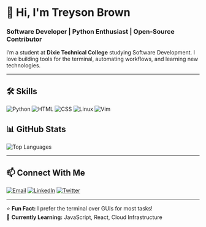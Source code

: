 # 👋 Hi, I'm Treyson Brown

### **Software Developer | Python Enthusiast | Open-Source Contributor**
I’m a student at **Dixie Technical College** studying Software Development. I love building tools for the terminal, automating workflows, and learning new technologies.

---

## 🛠️ **Skills**
![Python](https://img.shields.io/badge/Python-3776AB?style=flat&logo=python&logoColor=white)
![HTML](https://img.shields.io/badge/HTML-E34F26?style=flat&logo=html5&logoColor=white)
![CSS](https://img.shields.io/badge/CSS-1572B6?style=flat&logo=css3&logoColor=white)
![Linux](https://img.shields.io/badge/Linux-FCC624?style=flat&logo=linux&logoColor=black)
![Vim](https://img.shields.io/badge/Vim-019733?style=flat&logo=vim&logoColor=white)



## 📊 **GitHub Stats**

![Top Languages](https://github-readme-stats.vercel.app/api/top-langs/?username=treslecheson&layout=compact&theme=radical)

---

## 📫 **Connect With Me**
[![Email](https://img.shields.io/badge/Email-tr3ysonb@gmail.com-D14836?style=flat&logo=gmail&logoColor=white)](mailto:tr3ysonb@gmail.com)
[![LinkedIn](https://img.shields.io/badge/LinkedIn-Treyson_Brown-0077B5?style=flat&logo=linkedin&logoColor=white)](https://linkedin.com/in/treyson-brown)
[![Twitter](https://img.shields.io/badge/Twitter-@YourHandle-1DA1F2?style=flat&logo=twitter&logoColor=white)](https://twitter.com/YourHandle)

---

⭐ **Fun Fact:** I prefer the terminal over GUIs for most tasks!  
🔧 **Currently Learning:** JavaScript, React, Cloud Infrastructure
<!---
treslecheson/treslecheson is a ✨ special ✨ repository because its `README.md` (this file) appears on your GitHub profile.
You can click the Preview link to take a look at your changes.
--->
